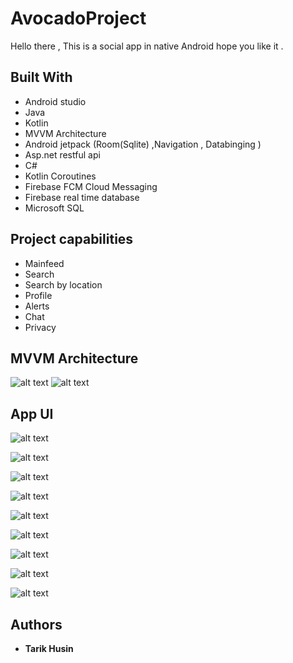 # AvocadoProject


Hello there ,
This is a social app in native Android hope you like it .

## Built With

* Android studio 
* Java
* Kotlin
* MVVM Architecture
* Android jetpack (Room(Sqlite) ,Navigation , Databinging )
* Asp.net restful api
* C#
* Kotlin Coroutines
* Firebase FCM Cloud Messaging
* Firebase real time database
* Microsoft SQL



## Project capabilities
* Mainfeed
* Search
* Search by location
* Profile
* Alerts
* Chat
* Privacy





## MVVM Architecture

![alt text](https://4.bp.blogspot.com/-NnAkV5vpYuw/XNMYF4RtLvI/AAAAAAAAI70/kdgLm3cnTO4FB4rUC0v9smscN3zHJPlLgCLcBGAs/s1600/Jetpack_logo%2B%25282%2529.png)
![alt text](https://developer.android.com/topic/libraries/architecture/images/final-architecture.png)


## App UI
![alt text](https://g.top4top.io/p_1501mjamb1.png)

![alt text](https://k.top4top.io/p_1501wsan17.png)

![alt text](https://i.top4top.io/p_1501x4n215.png)

![alt text](https://e.top4top.io/p_15015by651.png)

![alt text](https://f.top4top.io/p_15017fiq22.png)

![alt text](https://g.top4top.io/p_15017tlf83.png)

![alt text](https://h.top4top.io/p_1501xe4ii4.png)

![alt text](https://j.top4top.io/p_1501xmnfb6.png)

![alt text](https://l.top4top.io/p_1501h9x468.png)


## Authors

* **Tarik Husin** 
